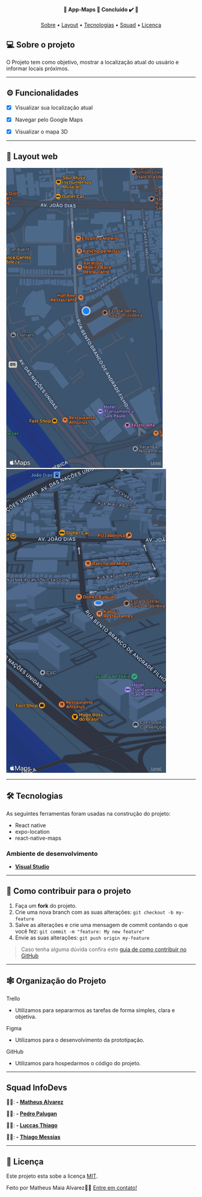 <h4 align="center"> 
	🚧  App-Maps 🚀 Concluído ✔️ 🚧
</h4>

<p align="center">
 <a href="#-sobre-o-projeto">Sobre</a> •
 <a href="#-layout-web">Layout</a> • 
 <a href="#-tecnologias">Tecnologias</a> • 
 <a href="#-squad-infodevs">Squad</a> • 
 <a href="#-licença">Licença</a>
</p>

## 💻 Sobre o projeto

O Projeto tem como objetivo, mostrar a localização atual do usuário e informar locais próximos.

---

## ⚙ Funcionalidades
 - [x] Visualizar sua localização atual
 
 - [x] Navegar pelo Google Maps
 
 - [x] Visualizar o mapa 3D
 
---

## 🎨 Layout web
![GK1](https://github.com/MatheusAlvarez/App-Maps/blob/main/_assets/MicrosoftTeams-image%20(1).png)
![GK2](https://github.com/MatheusAlvarez/App-Maps/blob/main/_assets/MicrosoftTeams-image.png)

---

## 🛠 Tecnologias

As seguintes ferramentas foram usadas na construção do projeto:

- React native
- expo-location
- react-native-maps

### **Ambiente de desenvolvimento**

-   **[Visual Studio](https://visualstudio.microsoft.com)**

---

## 💪 Como contribuir para o projeto

1. Faça um **fork** do projeto.
2. Crie uma nova branch com as suas alterações: `git checkout -b my-feature`
3. Salve as alterações e crie uma mensagem de commit contando o que você fez: `git commit -m "feature: My new feature"`
4. Envie as suas alterações: `git push origin my-feature`
> Caso tenha alguma dúvida confira este [guia de como contribuir no GitHub](./CONTRIBUTING.md)

---

## 🕸 Organização do Projeto

Trello
  - Utilizamos para separarmos as tarefas de forma simples, clara e objetiva.
 
Figma
  - Utilizamos para o desenvolvimento da prototipação.
 
GitHub
  - Utilizamos para hospedarmos o código do projeto.
---

## Squad InfoDevs 

👨‍💻: **- [Matheus Alvarez](https://github.com/MatheusAlvarez "GitHub do Matheus")**

👨‍💻: **- [Pedro Palugan](https://github.com/pedropalugan "GitHub do Pedro")**

👨‍💻: **- [Luccas Thiago](https://github.com/LuccasThiago "GitHub do Luccas")**

👨‍💻: **- [Thiago Messias](https://github.com/Thmsantos "GitHub do Thiago")**

---

## 📝 Licença

Este projeto esta sobe a licença [MIT](./LICENSE).

Feito por Matheus Maia Alvarez👋🏽 [Entre em contato!](https://br.linkedin.com/in/matheus-maia-alvarez-)
